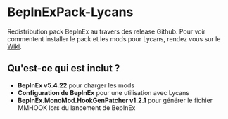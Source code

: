 # BepInExPack-Lycans

Redistribution pack BepInEx au travers des release Github. Pour voir commentent installer le pack et les mods pour Lycans, rendez vous sur le [Wiki](https://lycans-modding.github.io/LMWiki/Jouer/Installer-des-mods/).

## Qu'est-ce qui est inclut ?

- **BepInEx v5.4.22** pour charger les mods
- **Configuration de BepInEx** pour une utilisation avec Lycans
- **BepInEx.MonoMod.HookGenPatcher v1.2.1** pour générer le fichier MMHOOK lors du lancement de BepInEx
